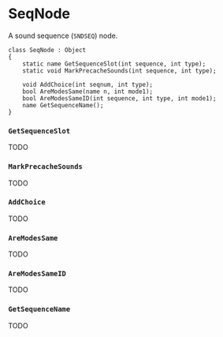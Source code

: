 # SeqNode

A sound sequence (`SNDSEQ`) node.

```
class SeqNode : Object
{
	static name GetSequenceSlot(int sequence, int type);
	static void MarkPrecacheSounds(int sequence, int type);

	void AddChoice(int seqnum, int type);
	bool AreModesSame(name n, int mode1);
	bool AreModesSameID(int sequence, int type, int mode1);
	name GetSequenceName();
}
```

### `GetSequenceSlot`

TODO

### `MarkPrecacheSounds`

TODO

### `AddChoice`

TODO

### `AreModesSame`

TODO

### `AreModesSameID`

TODO

### `GetSequenceName`

TODO

<!-- EOF -->
